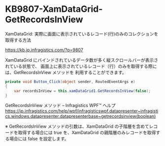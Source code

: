# KB9807-XamDataGrid-GetRecordsInView
XamDataGrid: 実際に画面に表示されているレコード(行)のみのコレクションを取得する方法

https://kb.jp.infragistics.com/?p=9807

XamDataGrid にバインドされているデータ数が多く縦スクロールバーが表示されている状態で、
画面上に表示されているレコード（行）のみを取得する際には、GetRecordsInView メソッドを
利用することができます。

```CS
private void Button_Click(object sender, RoutedEventArgs e)
{
    var recordsInView = this.xamDataGrid1.GetRecordsInView(false);
}
```

GetRecordsInView メソッド – Infragistics WPF™ ヘルプ
https://jp.infragistics.com/help/wpf/infragisticswpf.datapresenter~infragistics.windows.datapresenter.datapresenterbase~getrecordsinview(boolean)

※ GetRecordsInView メソッドの引数は、XamDataGrid の子階層を含めてレコードを取得する場合には true を、XamDataGrid の親階層のみレコードを取得する場合には false を設定します。
